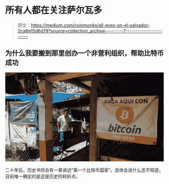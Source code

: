 # 所有人都在关注萨尔瓦多

> 原文：<https://medium.com/coinmonks/all-eyes-on-el-salvador-2ca6e15d6d79?source=collection_archive---------7----------------------->

## 为什么我要搬到那里创办一个非营利组织，帮助比特币成功

![](img/c392bfacb47ef85e090d88f6aa271036.png)

二十年后，历史书将会有一章讲述“第一个比特币国家”。具体会说什么还不知道，目前唯一确定的是这是历史的转折点。